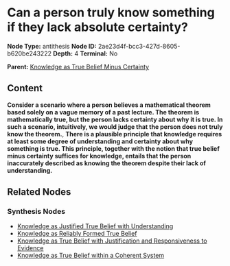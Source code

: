 # Can a person truly know something if they lack absolute certainty?

**Node Type:** antithesis
**Node ID:** 2ae23d4f-bcc3-427d-8605-b620be243222
**Depth:** 4
**Terminal:** No

**Parent:** [Knowledge as True Belief Minus Certainty](knowledge-as-true-belief-minus-certainty-synthesis-5c716fd6-8084-4157-892a-0058aa0aa88f.md)

## Content

**Consider a scenario where a person believes a mathematical theorem based solely on a vague memory of a past lecture. The theorem is mathematically true, but the person lacks certainty about why it is true. In such a scenario, intuitively, we would judge that the person does not truly know the theorem.**, **There is a plausible principle that knowledge requires at least some degree of understanding and certainty about why something is true. This principle, together with the notion that true belief minus certainty suffices for knowledge, entails that the person inaccurately described as knowing the theorem despite their lack of understanding.**

## Related Nodes

### Synthesis Nodes

- [Knowledge as Justified True Belief with Understanding](knowledge-as-justified-true-belief-with-understanding-synthesis-59746ab6-5d72-4d47-8274-c3e980d709b7.md)
- [Knowledge as Reliably Formed True Belief](knowledge-as-reliably-formed-true-belief-synthesis-c72b35ad-f78d-4100-b25e-11c92fe84032.md)
- [Knowledge as True Belief with Justification and Responsiveness to Evidence](knowledge-as-true-belief-with-justification-and-responsiveness-to-evidence-synthesis-d564c9ea-e52b-4e75-9a51-ca5a3c228bd7.md)
- [Knowledge as True Belief within a Coherent System](knowledge-as-true-belief-within-a-coherent-system-synthesis-f4ea8760-3100-4f36-8230-e321f0eefb58.md)
